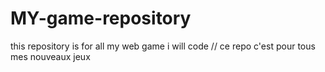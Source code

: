 # MY-game-repository
this repository is for all my web game i will code //  ce repo c'est pour tous mes nouveaux jeux
